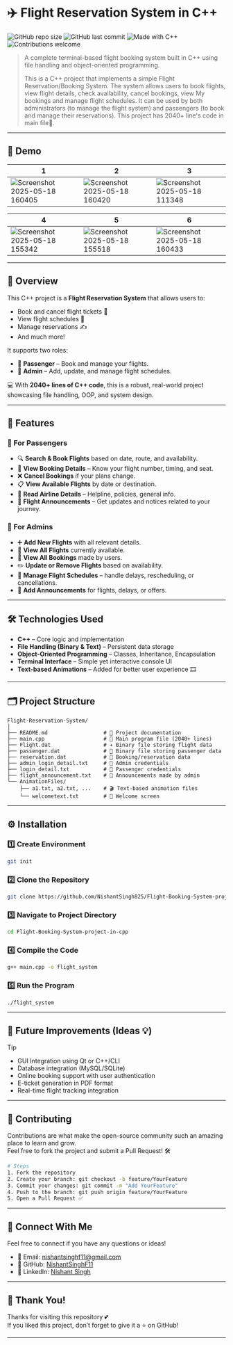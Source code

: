 
# ✈️ Flight Reservation System in C++

![GitHub repo size](https://img.shields.io/github/repo-size/NishantSingh825/Flight-Booking-System-project-in-cpp)
![GitHub last commit](https://img.shields.io/github/last-commit/NishantSingh825/Flight-Booking-System-project-in-cpp)
![Made with C++](https://img.shields.io/badge/Made%20with-C++-blue)
![Contributions welcome](https://img.shields.io/badge/Contributions-Welcome-brightgreen)

> A complete terminal-based flight booking system built in C++ using file handling and object-oriented programming.
> 
> This is a C++ project that implements a simple Flight Reservation/Booking System. The system allows users to book flights, view flight details, check availability, cancel bookings, view My bookings and manage flight schedules. It can be used by both administrators (to manage the flight system) and passengers (to book and manage their reservations). This project has 2040+ line's code in main file📂.

---

## 🎥 Demo
| 1 | 2 | 3 |
|-----------------------------|------------------------------|-----------------------------|
| ![Screenshot 2025-05-18 160405](https://github.com/user-attachments/assets/0824ff3b-9a37-4209-8cad-9a4b42b43a96) |  ![Screenshot 2025-05-18 160420](https://github.com/user-attachments/assets/ca624c7f-c6fa-400d-ab6c-aaed36bd8a03) | ![Screenshot 2025-05-18 111348](https://github.com/user-attachments/assets/5f6c6fe5-9aca-4948-a5d0-7cbcd8089d87) | 

| 4 | 5 | 6 |
|-----------------------------|------------------------------|-----------------------------|
| ![Screenshot 2025-05-18 155342](https://github.com/user-attachments/assets/89cd56e9-6aee-4e97-a162-73a3199dc47a) |   ![Screenshot 2025-05-18 155518](https://github.com/user-attachments/assets/b9fbfd35-f968-4492-8189-4ad423d4acfb) | ![Screenshot 2025-05-18 160433](https://github.com/user-attachments/assets/9b4cc1d9-e167-467b-9f8b-28558e65f22f) |

---

## 📌 Overview

This C++ project is a **Flight Reservation System** that allows users to:
- Book and cancel flight tickets 🧳
- View flight schedules 🛫
- Manage reservations ✍️
- And much more!

It supports two roles:
- 👤 **Passenger** – Book and manage your flights.
- 🔧 **Admin** – Add, update, and manage flight schedules.

💻 With **2040+ lines of C++ code**, this is a robust, real-world project showcasing file handling, OOP, and system design.

---

## 🧭 Features

### 👥 For Passengers
- 🔍 **Search & Book Flights** based on date, route, and availability.
- 🧾 **View Booking Details** – Know your flight number, timing, and seat.
- ❌ **Cancel Bookings** if your plans change.
- 📋 **View Available Flights** by date or destination.
- 📝 **Read Airline Details** – Helpline, policies, general info.
- 📢 **Flight Announcements** – Get updates and notices related to your journey.

### 🔐 For Admins
- ➕ **Add New Flights** with all relevant details.
- 🧾 **View All Flights** currently available.
- 📁 **View All Bookings** made by users.
- ✏️ **Update or Remove Flights** based on availability.
- 📅 **Manage Flight Schedules** – handle delays, rescheduling, or cancellations.
- 📣 **Add Announcements** for flights, delays, or offers.

---

## 🛠 Technologies Used

- **C++** – Core logic and implementation
- **File Handling (Binary & Text)** – Persistent data storage
- **Object-Oriented Programming** – Classes, Inheritance, Encapsulation
- **Terminal Interface** – Simple yet interactive console UI
- **Text-based Animations** – Added for better user experience 🎞️

---

## 🗂 Project Structure

```
Flight-Reservation-System/
│
├── README.md                  # 📘 Project documentation
├── main.cpp                   # 🎯 Main program file (2040+ lines)
├── Flight.dat                 # ✈️ Binary file storing flight data
├── passenger.dat              # 👤 Binary file storing passenger data
├── reservation.dat            # 🧾 Booking/reservation data
├── admin_login_detail.txt     # 🔐 Admin credentials
├── login_detail.txt           # 🔐 Passenger credentials
├── flight_announcement.txt    # 📣 Announcements made by admin
└── AnimationFiles/
    ├── a1.txt, a2.txt, ...    # 🎬 Text-based animation files
    └── welcometext.txt        # 🎉 Welcome screen
```

---

## ⚙️ Installation

### 1️⃣ Create Environment
```bash
git init
```

### 2️⃣ Clone the Repository
```bash
git clone https://github.com/NishantSingh825/Flight-Booking-System-project-in-cpp.git
```

### 3️⃣ Navigate to Project Directory
```bash
cd Flight-Booking-System-project-in-cpp
```

### 4️⃣ Compile the Code
```bash
g++ main.cpp -o flight_system
```

### 5️⃣ Run the Program
```bash
./flight_system
```

---

## 📌 Future Improvements (Ideas 💡)
> [!TIP]
> - GUI Integration using Qt or C++/CLI
> - Database integration (MySQL/SQLite)
> - Online booking support with user authentication
> - E-ticket generation in PDF format
> - Real-time flight tracking integration

---

## 🤝 Contributing

Contributions are what make the open-source community such an amazing place to learn and grow.  
Feel free to fork the project and submit a Pull Request! 🛠️

```bash
# Steps
1. Fork the repository
2. Create your branch: git checkout -b feature/YourFeature
3. Commit your changes: git commit -m "Add YourFeature"
4. Push to the branch: git push origin feature/YourFeature
5. Open a Pull Request ✅
```

---

## 💬 Connect With Me 

Feel free to connect if you have any questions or ideas!

- 📧 Email: [nishantsinghf11@gmail.com](mailto:nishantsinghf11@gmail.com)
- 🧠 GitHub: [NishantSinghF11](https://github.com/NishantSinghF11)
- 💼 LinkedIn: [Nishant Singh](https://www.linkedin.com/in/nishantsinghf11)

---

## 🙏 Thank You!

Thanks for visiting this repository 💕  
If you liked this project, don’t forget to give it a ⭐ on GitHub!

---
